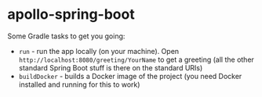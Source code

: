 # apollo-spring-boot
Some Gradle tasks to get you going:
* `run` - run the app locally (on your machine). Open `http://localhost:8080/greeting/YourName` to get a greeting (all the other standard Spring Boot stuff is there on the standard URIs)
* `buildDocker` - builds a Docker image of the project (you need Docker installed and running for this to work)
